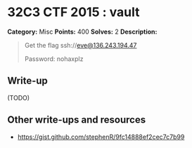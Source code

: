 # 32C3 CTF 2015 : vault

**Category:** Misc
**Points:** 400
**Solves:** 2
**Description:**

> Get the flag ssh://eve@136.243.194.47
> 
> 
> Password: nohaxplz


## Write-up

(TODO)

## Other write-ups and resources

* <https://gist.github.com/stephenR/9fc14888ef2cec7c7b99>
